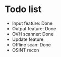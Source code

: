 # Todo list

- Input feature: Done
- Output feature: Done
- OVH scanner: Done
- Update feature
- Offline scan: Done
- OSINT recon
